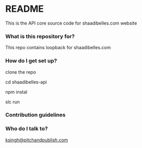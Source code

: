 # README #

This is the API core source code for shaadibelles.com website
 
### What is this repository for? ###

This repo contains loopback for shaadibelles.com

### How do I get set up? ###

clone the repo

cd shaadibelles-api

npm instal

slc run

### Contribution guidelines ###

### Who do I talk to? ###

ksingh@pitchandpublish.com